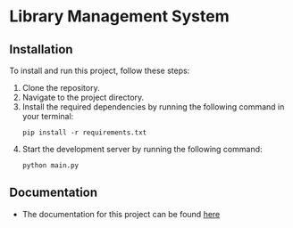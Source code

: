 # Library Management System

<!-- ## Description
 -->


## Installation

To install and run this project, follow these steps:

1. Clone the repository.
2. Navigate to the project directory.
3. Install the required dependencies by running the following command in your terminal: 
    ```
    pip install -r requirements.txt
    ```
4.  Start the development server by running the following command:
    ```
    python main.py
    ```


## Documentation

- The documentation for this project can be found [here](https://documenter.getpostman.com/view/26527995/2sA3e4AomC)


<!-- ## Usage

To use this project, follow these steps:

1. [Provide instructions on how to use the project].
2. [Include any relevant examples or screenshots].

## Contributing

Contributions are welcome! If you would like to contribute to this project, please follow these guidelines:

1. Fork the repository.
2. Create a new branch.
3. Make your changes.
4. Submit a pull request.

## License

This project is licensed under the [license name]. See the [LICENSE](LICENSE) file for more details. -->
